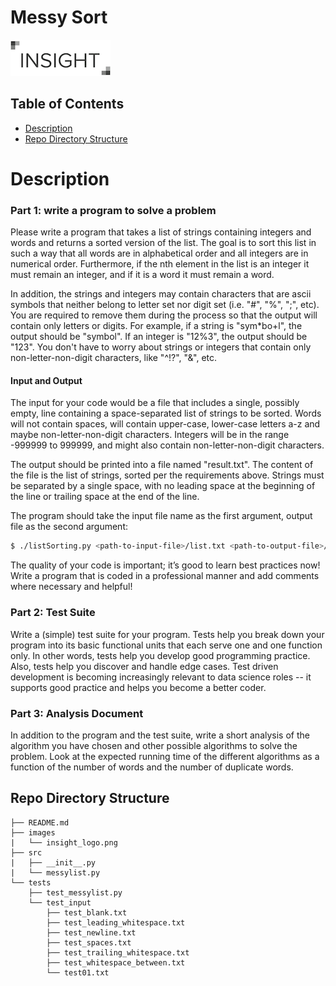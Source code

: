 # Messy Sort
<img src="./images/insight_logo.png">

## Table of Contents

* [Description](#description)
* [Repo Directory Structure](#repo-directory-structure)

# Description <a name="description"></a>

### Part 1: write a program to solve a problem

Please write a program that takes a list of strings containing integers and words and returns a sorted version of the list. The goal is to sort this list in such a way that all words are in alphabetical order and all integers are in numerical order. Furthermore, if the nth element in the list is an integer it must remain an integer, and if it is a word it must remain a word. 

In addition, the strings and integers may contain characters that are ascii symbols that neither belong to letter set nor digit set (i.e. "#", "%", ";", etc). You are required to remove them during the process so that the output will contain only letters or digits. For example, if a string is "sym*bo+l", the output should be "symbol". If an integer is "12%3", the output should be "123". You don't have to worry about strings or integers that contain only non-letter-non-digit characters, like "^!?", "&", etc.

#### Input and Output
The input for your code would be a file that includes a single, possibly empty, line containing a space-separated list of strings to be sorted. Words will not contain spaces, will contain upper-case, lower-case letters a-z and maybe non-letter-non-digit characters. Integers will be in the range -999999 to 999999, and might also contain non-letter-non-digit characters. 

The output should be printed into a file named "result.txt". The content of the file is the list of strings, sorted per the requirements above. Strings must be separated by a single space, with no leading space at the beginning of the line or trailing space at the end of the line. 

The program should take the input file name as the first argument, output file as the second argument:

```bash
$ ./listSorting.py <path-to-input-file>/list.txt <path-to-output-file>/result.txt 
```

The quality of your code is important; it’s good to learn best practices now! Write a program that is coded in a professional manner and add comments where necessary and helpful!

### Part 2: Test Suite
Write a (simple) test suite for your program. Tests help you break down your program into its basic functional units that each serve one and one function only. In other words, tests help you develop good programming practice. Also, tests help you discover and handle edge cases. Test driven development is becoming increasingly relevant to data science roles -- it supports good practice and helps you become a better coder.

### Part 3: Analysis Document
In addition to the program and the test suite, write a short analysis of the algorithm you have chosen and other possible algorithms to solve the problem. Look at the expected running time of the different algorithms as a function of the number of words and the number of duplicate words.

## Repo Directory Structure <a name="repo-directory-structure"></a>
	├── README.md 
	├── images
	|   └── insight_logo.png
	├── src
	|   ├── __init__.py
	|   └── messylist.py
	└── tests
	    ├── test_messylist.py
	    └── test_input
	        ├── test_blank.txt
	        ├── test_leading_whitespace.txt
	        ├── test_newline.txt
	        ├── test_spaces.txt
	        ├── test_trailing_whitespace.txt
	        ├── test_whitespace_between.txt
	        └── test01.txt

	
